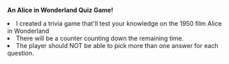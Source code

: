 <b>An Alice in Wonderland Quiz Game!</b>

<li>I created a trivia game that'll test your knowledge on the 1950 film Alice in Wonderland</li>
<li>There will be a counter counting down the remaining time.</li>
<li>The player should NOT be able to pick more than one answer for each question.</li>
